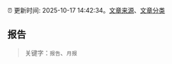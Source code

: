 :alarm_clock: 更新时间: 2025-10-17 14:42:34。[文章来源](/README.md)、[文章分类](/TAGS.md)

## 报告


> 关键字：`报告`、`月报`



